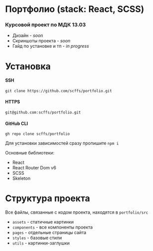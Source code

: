 # Портфолио (stack: React, SCSS)
### Курсовой проект по МДК 13.03

+ Дизайн - *soon*
+ Скриншоты проекта - *soon*
+ Гайд по установке и тп - *in progress*

# Установка

#### SSH
```
git clone https://github.com/scffs/portfolio.git
```
#### HTTPS
```
git@github.com:scffs/portfolio.git
```
#### GitHub CLI
```
gh repo clone scffs/portfolio
```
Для установки зависимостей сразу пропишите `npm i`

Основные библиотеки:
+ React
+ React Router Dom v6
+ SCSS
+ Skeleton

# Структура проекта

Все файлы, связанные с кодом проекта, находятся в `portfolio/src`
+ `assets` - статичные картинки
+ `components` - все компоненты проекта
+ `pages` - отдельные страницы сайта
+ `styles` - базовые стили 
+ `utils` - картинки-заглушки
